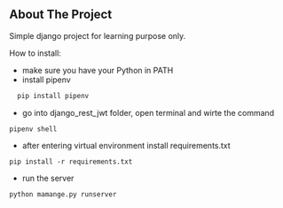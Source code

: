 ## About The Project

Simple django project for learning purpose only.

How to install:
* make sure you have your Python in PATH
* install pipenv
```sh
  pip install pipenv
```
* go into django_rest_jwt folder, open terminal and wirte the command
```shell
pipenv shell
```
* after entering virtual environment install requirements.txt
```shell
pip install -r requirements.txt
```
* run the server
```shell
python mamange.py runserver
```